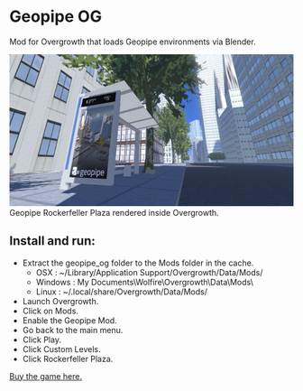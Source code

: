 # Geopipe OG
Mod for Overgrowth that loads Geopipe environments via Blender.  

![Main DHS Window](Data/Images/geopipe_full.jpg "Main DHS Window")  
Geopipe Rockerfeller Plaza rendered inside Overgrowth.

## Install and run:

- Extract the geopipe_og folder to the Mods folder in the cache.
    - OSX : ~/Library/Application Support/Overgrowth/Data/Mods/
    - Windows : My Documents\Wolfire\Overgrowth\Data\Mods\
    - Linux : ~/.local/share/Overgrowth/Data/Mods/
- Launch Overgrowth.
- Click on Mods.
- Enable the Geopipe Mod.
- Go back to the main menu.
- Click Play.
- Click Custom Levels.
- Click Rockerfeller Plaza.

[Buy the game here.](http://www.wolfire.com/overgrowth)
